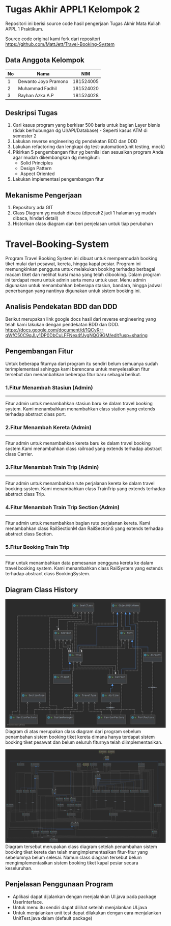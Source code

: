 # Tugas Akhir APPL1 Kelompok 2
Repositori ini berisi source code hasil pengerjaan Tugas Akhir Mata Kuliah APPL 1 Praktikum.

Source code original kami fork dari repositori https://github.com/MattJett/Travel-Booking-System

## Data Anggota Kelompok

No | Nama | NIM
------------ | ------------- | -------------
1 | Dewanto Joyo Pramono | 181524005
2 | Muhammad Fadhil | 181524020
3 | Rayhan Azka A.P | 181524028

## Deskripsi Tugas
1. Cari kasus program yang berkisar 500 baris untuk bagian Layer bisnis (tidak berhubungan dg UI/API/Database) - Seperti kasus ATM di semester 2
2. Lakukan reverse engineering dg pendekatan BDD dan DDD
3. Lakukan refactoring dan lengkapi dg test-automation(unit testing, mock)
4. Pikirkan 5 pengembangan fitur yg bernilai dan sesuaikan program Anda agar mudah dikembangkan dg mengikuti: 
    - Solid Principles
    - Design Pattern
    - Aspect Oriented
5. Lakukan implementasi pengembangan fitur

## Mekanisme Pengerjaan
1. Repository ada GIT
2. Class Diagram yg mudah dibaca (dipecah2 jadi 1 halaman yg mudah dibaca, hindari detail)
3. Historikan class diagram dan beri penjelasan untuk tiap perubahan

# Travel-Booking-System
Program Travel Booking System ini dibuat untuk mempermudah booking tiket mulai dari pesawat, kereta, hingga kapal pesiar. Program ini memungkinkan pengguna untuk melakukan booking terhadap berbagai macam tiket dan melihat kursi mana yang telah dibooking. Dalam program ini terdapat menu untuk admin serta menu untuk user. Menu admin digunakan untuk menambahkan beberapa stasiun, bandara, hingga jadwal penerbangan yang nantinya digunakan untuk sistem booking ini. 

## Analisis Pendekatan BDD dan DDD

Berikut merupakan link google docs hasil dari reverse engineering yang telah kami lakukan dengan pendekatan BDD dan DDD.
https://docs.google.com/document/d/1QCvR--qWfC50C9qJLy1DP0DbCuLFFNex4fJvgNQG9GM/edit?usp=sharing

## Pengembangan Fitur
Untuk beberapa fiturnya dari program itu sendiri belum semuanya sudah terimplementasi sehingga kami berencana untuk menyelesaikan fitur tersebut dan menambahkan beberapa fitur baru sebagai berikut.
### 1.Fitur Menambah Stasiun (Admin)
-----------
Fitur admin untuk menambahkan stasiun baru ke dalam travel booking system. Kami menambahkan menambahkan class station yang extends terhadap abstract class port.
### 2.Fitur Menambah Kereta (Admin)
-----------
Fitur admin untuk menambahkan kereta baru ke dalam travel booking system.Kami menambahkan class railroad yang extends terhadap abstract class Carrier.
### 3.Fitur Menambah Train Trip (Admin)
-----------
Fitur admin untuk menambahkan rute perjalanan kereta ke dalam travel booking system. Kami menambahkan class TrainTrip yang extends terhadap abstract class Trip.
### 4.Fitur Menambah Train Trip Section (Admin)
-----------
Fitur admin untuk menambahkan bagian rute perjalanan kereta. Kami menambahkan class RailSectionM dan RailSectionS yang extends terhadap abstract class Section. 
### 5.Fitur Booking Train Trip
-----------
Fitur untuk menambahkan data pemesanan pengguna kereta ke dalam travel booking system. Kami menambahkan class RailSystem yang extends terhadap abstract class BookingSystem. 

## Diagram Class History
![ClassDiagram1](https://github.com/RayhanAnandhias/Kel2-TugasAkhirAPPL1/blob/master/classDiagram1.jpg?raw=true)
Diagram di atas merupakan class diagram dari program sebelum penambahan sistem booking tiket kereta dimana hanya terdapat sistem booking tiket pesawat dan belum seluruh fiturnya telah diimplementasikan.

![ClassDiagram2](https://github.com/RayhanAnandhias/Kel2-TugasAkhirAPPL1/blob/master/FixUML.jpg?raw=true)
Diagram tersebut merupakan class diagram setelah penambahan sistem booking tiket kereta dan telah mengimplementasikan fitur-fitur yang sebelumnya belum selesai. Namun class diagram tersebut belum mengimplementasikan sistem booking tiket kapal pesiar secara keseluruhan.

Penjelasan Penggunaan Program
----------
* Aplikasi dapat dijalankan dengan menjalankan UI.java pada package UserInterface.
* Untuk menu itu sendiri dapat dilihat setelah menjalankan UI.java
* Untuk menjalankan unit test dapat dilakukan dengan cara menjalankan UnitTest.java dalam (default package)
